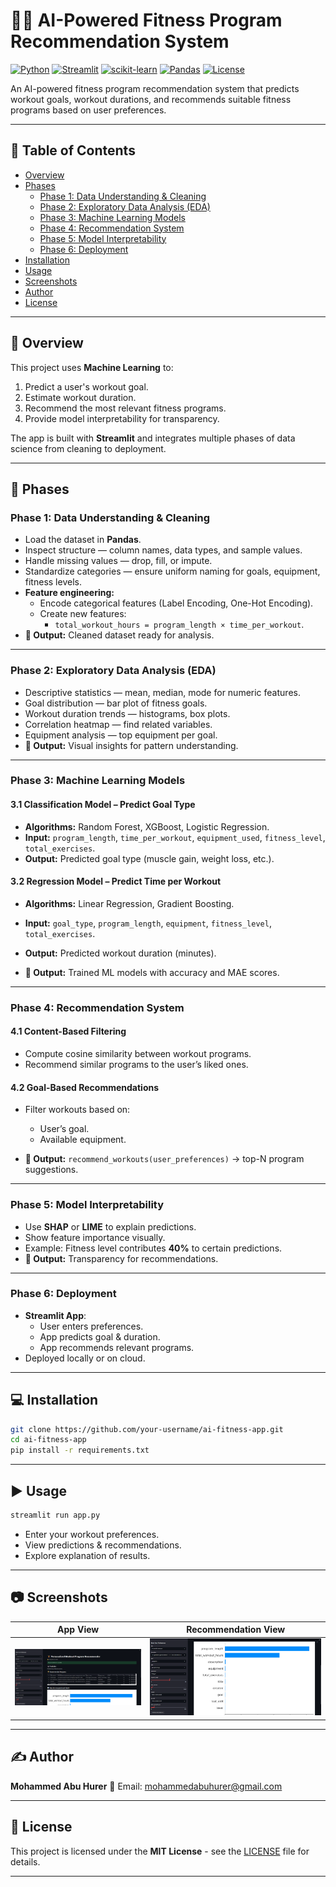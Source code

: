 # 🏋️‍♂️ AI-Powered Fitness Program Recommendation System

[![Python](https://img.shields.io/badge/Python-3.10-blue.svg)](https://www.python.org/)
[![Streamlit](https://img.shields.io/badge/Streamlit-App-red)](https://streamlit.io/)
[![scikit-learn](https://img.shields.io/badge/Scikit--Learn-ML%20Models-orange)](https://scikit-learn.org/stable/)
[![Pandas](https://img.shields.io/badge/Pandas-Data%20Processing-yellow)](https://pandas.pydata.org/)
[![License](https://img.shields.io/badge/License-MIT-green)](LICENSE)

An AI-powered fitness program recommendation system that predicts workout goals, workout durations, and recommends suitable fitness programs based on user preferences.

---

## 📑 Table of Contents
- [Overview](#overview)
- [Phases](#phases)
  - [Phase 1: Data Understanding & Cleaning](#phase-1-data-understanding--cleaning)
  - [Phase 2: Exploratory Data Analysis (EDA)](#phase-2-exploratory-data-analysis-eda)
  - [Phase 3: Machine Learning Models](#phase-3-machine-learning-models)
  - [Phase 4: Recommendation System](#phase-4-recommendation-system)
  - [Phase 5: Model Interpretability](#phase-5-model-interpretability)
  - [Phase 6: Deployment](#phase-6-deployment)
- [Installation](#installation)
- [Usage](#usage)
- [Screenshots](#screenshots)
- [Author](#author)
- [License](#license)

---

## 📌 Overview
This project uses **Machine Learning** to:
1. Predict a user's workout goal.
2. Estimate workout duration.
3. Recommend the most relevant fitness programs.
4. Provide model interpretability for transparency.

The app is built with **Streamlit** and integrates multiple phases of data science from cleaning to deployment.

---

## 🚀 Phases

### **Phase 1: Data Understanding & Cleaning**
- Load the dataset in **Pandas**.
- Inspect structure — column names, data types, and sample values.
- Handle missing values — drop, fill, or impute.
- Standardize categories — ensure uniform naming for goals, equipment, fitness levels.
- **Feature engineering:**
  - Encode categorical features (Label Encoding, One-Hot Encoding).
  - Create new features:
    - `total_workout_hours = program_length × time_per_workout`.
- **📌 Output:** Cleaned dataset ready for analysis.

---

### **Phase 2: Exploratory Data Analysis (EDA)**
- Descriptive statistics — mean, median, mode for numeric features.
- Goal distribution — bar plot of fitness goals.
- Workout duration trends — histograms, box plots.
- Correlation heatmap — find related variables.
- Equipment analysis — top equipment per goal.
- **📌 Output:** Visual insights for pattern understanding.

---

### **Phase 3: Machine Learning Models**
#### **3.1 Classification Model – Predict Goal Type**
- **Algorithms:** Random Forest, XGBoost, Logistic Regression.
- **Input:** `program_length`, `time_per_workout`, `equipment_used`, `fitness_level`, `total_exercises`.
- **Output:** Predicted goal type (muscle gain, weight loss, etc.).

#### **3.2 Regression Model – Predict Time per Workout**
- **Algorithms:** Linear Regression, Gradient Boosting.
- **Input:** `goal_type`, `program_length`, `equipment`, `fitness_level`, `total_exercises`.
- **Output:** Predicted workout duration (minutes).

- **📌 Output:** Trained ML models with accuracy and MAE scores.

---

### **Phase 4: Recommendation System**
#### **4.1 Content-Based Filtering**
- Compute cosine similarity between workout programs.
- Recommend similar programs to the user’s liked ones.

#### **4.2 Goal-Based Recommendations**
- Filter workouts based on:
  - User’s goal.
  - Available equipment.

- **📌 Output:** `recommend_workouts(user_preferences)` → top-N program suggestions.

---

### **Phase 5: Model Interpretability**
- Use **SHAP** or **LIME** to explain predictions.
- Show feature importance visually.
- Example: Fitness level contributes **40%** to certain predictions.
- **📌 Output:** Transparency for recommendations.

---

### **Phase 6: Deployment**
- **Streamlit App**:
  - User enters preferences.
  - App predicts goal & duration.
  - App recommends relevant programs.
- Deployed locally or on cloud.

---

## 💻 Installation
```bash
git clone https://github.com/your-username/ai-fitness-app.git
cd ai-fitness-app
pip install -r requirements.txt
````

---

## ▶️ Usage

```bash
streamlit run app.py
```

* Enter your workout preferences.
* View predictions & recommendations.
* Explore explanation of results.

---

## 📷 Screenshots

| App View                   | Recommendation View                   |
| -------------------------- | ------------------------------------- |
| ![App Screenshot](SS1.png) | ![Recommendation Screenshot](SS2.png) |

---

## ✍️ Author

**Mohammed Abu Hurer**
📧 Email: [mohammedabuhurer@gmail.com](mailto:mohammedabuhurer@gmail.com)

---

## 📜 License

This project is licensed under the **MIT License** - see the [LICENSE](LICENSE) file for details.

---

